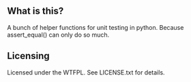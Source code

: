 What is this?
-------------

A bunch of helper functions for unit testing in python. Because assert_equal()
can only do so much.



Licensing
---------

Licensed under the WTFPL. See LICENSE.txt for details.